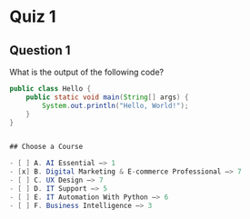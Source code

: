 # Quiz 1

## Question 1
What is the output of the following code?
```java
public class Hello {
    public static void main(String[] args) {
        System.out.println("Hello, World!");
    }
}


## Choose a Course

- [ ] A. AI Essential —> 1
- [x] B. Digital Marketing & E-commerce Professional —> 7
- [ ] C. UX Design —> 7
- [ ] D. IT Support —> 5
- [ ] E. IT Automation With Python —> 6
- [ ] F. Business Intelligence —> 3




